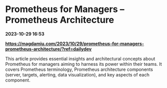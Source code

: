 # Prometheus for Managers – Prometheus Architecture

**2023-10-29 16:53**

**https://magdamiu.com/2023/10/29/prometheus-for-managers-prometheus-architecture/?ref=dailydev**

This article provides essential insights and architectural concepts about Prometheus for managers aiming to harness its power within their teams. It covers Prometheus terminology, Prometheus architecture components (server, targets, alerting, data visualization), and key aspects of each component.